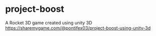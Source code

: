 # project-boost
A Rocket 3D game created using unity 3D
https://sharemygame.com/@pontifex03/project-boost-using-unity-3d
